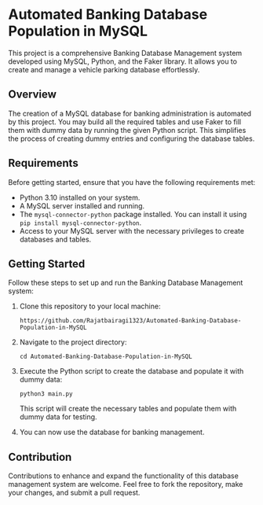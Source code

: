 # Automated Banking Database Population in MySQL

This project is a comprehensive Banking Database Management system developed using MySQL, Python, and the Faker library. It allows you to create and manage a vehicle parking database effortlessly.

## Overview

The creation of a MySQL database for banking administration is automated by this project. You may build all the required tables and use Faker to fill them with dummy data by running the given Python script. This simplifies the process of creating dummy entries and configuring the database tables.

## Requirements

Before getting started, ensure that you have the following requirements met:

- Python 3.10 installed on your system.
- A MySQL server installed and running.
- The `mysql-connector-python` package installed. You can install it using ```pip install mysql-connector-python```.
- Access to your MySQL server with the necessary privileges to create databases and tables.

## Getting Started

Follow these steps to set up and run the Banking Database Management system:

1. Clone this repository to your local machine:

   ```
   https://github.com/Rajatbairagi1323/Automated-Banking-Database-Population-in-MySQL
   ```

2. Navigate to the project directory:

   ```
   cd Automated-Banking-Database-Population-in-MySQL
   ```

3. Execute the Python script to create the database and populate it with dummy data:

   ```
   python3 main.py
   ```

   This script will create the necessary tables and populate them with dummy data for testing.

5. You can now use the database for banking management.


## Contribution

Contributions to enhance and expand the functionality of this database management system are welcome. Feel free to fork the repository, make your changes, and submit a pull request.
